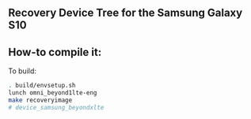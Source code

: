 ## Recovery Device Tree for the Samsung Galaxy S10

## How-to compile it:

To build:

```sh
. build/envsetup.sh
lunch omni_beyond1lte-eng
make recoveryimage
# device_samsung_beyondxlte
